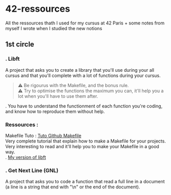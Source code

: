 # 42-ressources
All the ressources thath I used for my cursus at 42 Paris + some notes from myself I wrote when I studied the new notions

## 1st circle
### . Libft
  A project that asks you to create a library that you'll use during your all cursus and that you'll complete with a lot of functions during your cursus.

  > :warning: Be rigourus with the Makefile, and the bonus rule. </br>
  > :warning: Try to optimise the functions the maximum you can, it'll help you a lot when you'll have to use them after.

  . You have to understand the functionment of each function you're coding, and know how to reproduce them without help.

  ### Ressources :
   Makefile Tuto : [Tuto Github Makefile](https://github.com/clemedon/Makefile_tutor) </br>
   Very complete tutorial that explain how to make a Makefile for your projects. Very interesting to read and it'll help you to make your Makefile in a good way. </br>
   . [My version of libft](https://github.com/ntsfrt/42-ressources/libft)

### . Get Next Line (GNL)
  A project that asks you to code a function that read a full line in a document (a line is a string that end with "\n" or the end of the document).
